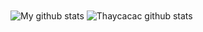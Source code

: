 <img align="center" src="https://github-readme-streak-stats.herokuapp.com?user=thaycacac&theme=vue-dark&hide_border=true&date_format=M%20j%5B%2C%20Y%5D" alt="My github stats" />

<img align="center" src="https://github-readme-stats.vercel.app/api?username=thaycacac&show_icons=true&include_all_commits=true" alt="Thaycacac github stats" /> 

